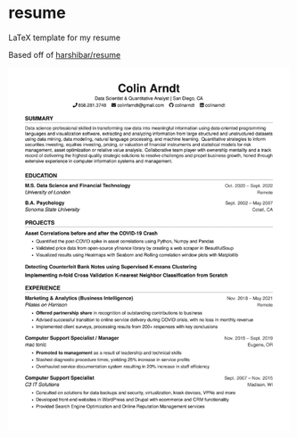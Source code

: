 # resume
LaTeX template for my resume

Based off of [harshibar/resume](https://github.com/harshibar/resume)

![Resume Preview](ca-resume.png)
